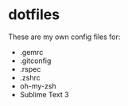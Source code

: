 dotfiles
========

These are my own config files for:

- .gemrc
- .gitconfig
- .rspec
- .zshrc
- oh-my-zsh
- Sublime Text 3
